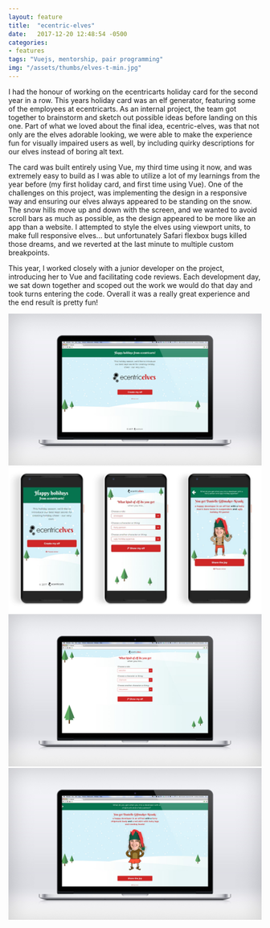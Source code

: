 ```yaml
---
layout: feature
title:  "ecentric-elves"
date:   2017-12-20 12:48:54 -0500
categories:
- features
tags: "Vuejs, mentorship, pair programming"
img: "/assets/thumbs/elves-t-min.jpg"
---
```


I had the honour of working on the ecentricarts holiday card for the second year in a row. This years holiday card was an elf generator, featuring some of the employees at ecentricarts. As an internal project, the team got together to brainstorm and sketch out possible ideas before landing on this one. Part of what we loved about the final idea, ecentric-elves, was that not only are the elves adorable looking, we were able to make the experience fun for visually impaired users as well, by including quirky descriptions for our elves instead of boring alt text.

The card was built entirely using Vue, my third time using it now, and was extremely easy to build as I was able to utilize a lot of my learnings from the year before (my first holiday card, and first time using Vue). One of the challenges on this project, was implementing the design in a responsive way and ensuring our elves always appeared to be standing on the snow. The snow hills move up and down with the screen, and we wanted to avoid scroll bars as much as possible, as the design appeared to be more like an app than a website. I attempted to style the elves using viewport units, to make full responsive elves... but unfortunately Safari flexbox bugs killed those dreams, and we reverted at the last minute to multiple custom breakpoints.

This year, I worked closely with a junior developer on the project, introducing her to Vue and facilitating code reviews. Each development day, we sat down together and scoped out the work we would do that day and took turns entering the code. Overall it was a really great experience and the end result is pretty fun!


![ecentric-elves Homepage](/assets/feature/elves1-min.jpg)
![ecentric-elves mobile screens](/assets/feature/elvesm-min.jpg)
![ecentric-elves form page](/assets/feature/elves2-min.jpg)
![ecentric-elves elf page](/assets/feature/elves3-min.jpg)
